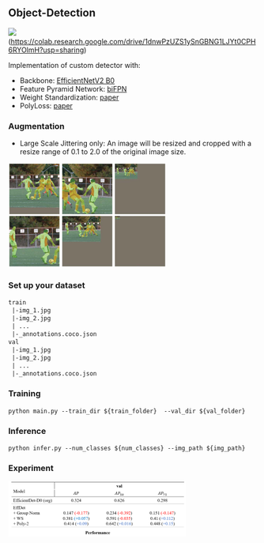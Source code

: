 ## Object-Detection

<img src='https://camo.githubusercontent.com/84f0493939e0c4de4e6dbe113251b4bfb5353e57134ffd9fcab6b8714514d4d1/68747470733a2f2f636f6c61622e72657365617263682e676f6f676c652e636f6d2f6173736574732f636f6c61622d62616467652e737667' width=100 class="left">(https://colab.research.google.com/drive/1dnwPzUZS1ySnGBNG1LJYt0CPH6RYOlmH?usp=sharing)

Implementation of custom detector with:
- Backbone: [EfficientNetV2 B0](https://arxiv.org/abs/2104.00298)
- Feature Pyramid Network: [biFPN](https://arxiv.org/abs/1911.09070)
- Weight Standardization: [paper](https://arxiv.org/abs/1903.10520)
- PolyLoss: [paper](https://arxiv.org/abs/2204.12511)

### Augmentation
- Large Scale Jittering only: An image will be resized and cropped with a resize range of 0.1 to 2.0 of the original image size.

<img src="https://github.com/bdghuy/Object-Detection/blob/main/images/LSJ.PNG" width="319" height="212">


### Set up your dataset
```
train
 |-img_1.jpg
 |-img_2.jpg
 | ...
 |-_annotations.coco.json
val
 |-img_1.jpg
 |-img_2.jpg
 | ...
 |-_annotations.coco.json
```
### Training

```
python main.py --train_dir ${train_folder}  --val_dir ${val_folder}
```

### Inference

```
python infer.py --num_classes ${num_classes} --img_path ${img_path}
```

### Experiment

<img src="https://github.com/bdghuy/Object-Detection/blob/main/images/img.PNG" width="359" height="113">

